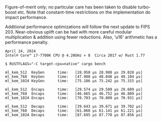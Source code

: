 Figure-of-merit only; no particular care has been taken to disable turbo-boost etc.
Note that constant-time restrictions on the implementation do impact performance.

Additional performance optimizations will follow the next update to FIPS 203.
Near-obvious uplift can be had with more careful modular multiplication & addition
using fewer reductions. Also, 'u16' arithmetic has a performance penalty.

~~~
April 24, 2024
Intel® Core™ i7-7700K CPU @ 4.20GHz × 8  Circa 2017 w/ Rust 1.77

$ RUSTFLAGS="-C target-cpu=native" cargo bench

ml_kem_512  KeyGen      time:   [28.950 µs 28.988 µs 29.028 µs]
ml_kem_768  KeyGen      time:   [47.988 µs 48.048 µs 48.104 µs]
ml_kem_1024 KeyGen      time:   [75.186 µs 75.242 µs 75.315 µs]

ml_kem_512  Encaps      time:   [29.574 µs 29.589 µs 29.609 µs]
ml_kem_768  Encaps      time:   [46.665 µs 46.752 µs 46.889 µs]
ml_kem_1024 Encaps      time:   [70.703 µs 70.809 µs 70.931 µs]

ml_kem_512  Decaps      time:   [39.643 µs 39.671 µs 39.702 µs]
ml_kem_768  Decaps      time:   [61.060 µs 61.141 µs 61.221 µs]
ml_kem_1024 Decaps      time:   [87.695 µs 87.770 µs 87.856 µs]
~~~
